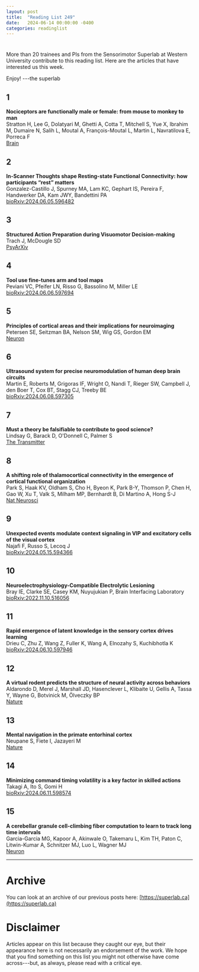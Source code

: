 ```yaml
---
layout: post
title:  "Reading List 249"
date:   2024-06-14 00:00:00 -0400
categories: readinglist
---
```


# 

More than 20 trainees and PIs from the Sensorimotor Superlab at Western University contribute to this reading list. Here are the articles that have interested us this week.

Enjoy!
---the superlab


## 1
**Nociceptors are functionally male or female: from mouse to monkey to man**  
Stratton H, Lee G, Dolatyari M, Ghetti A, Cotta T, Mitchell S, Yue X, Ibrahim M, Dumaire N, Salih L, Moutal A, François-Moutal L, Martin L, Navratilova E, Porreca F  
[Brain](https://academic.oup.com/brain/advance-article-abstract/doi/10.1093/brain/awae179/7686987)

## 2
**In-Scanner Thoughts shape Resting-state Functional Connectivity: how participants “rest” matters**  
Gonzalez-Castillo J, Spurney MA, Lam KC, Gephart IS, Pereira F, Handwerker DA, Kam JWY, Bandettini PA  
[bioRxiv:2024.06.05.596482](https://www.biorxiv.org/content/10.1101/2024.06.05.596482v1.abstract)

## 3
**Structured Action Preparation during Visuomotor Decision-making**  
Trach J, McDougle SD  
[PsyArXiv](https://osf.io/preprints/psyarxiv/pkez6)

## 4
**Tool use fine-tunes arm and tool maps**  
Peviani VC, Pfeifer LN, Risso G, Bassolino M, Miller LE  
[bioRxiv:2024.06.06.597694](https://www.biorxiv.org/content/10.1101/2024.06.06.597694v1.abstract)

## 5
**Principles of cortical areas and their implications for neuroimaging**  
Petersen SE, Seitzman BA, Nelson SM, Wig GS, Gordon EM  
[Neuron](https://www.cell.com/article/S0896627324003556/abstract)

## 6
**Ultrasound system for precise neuromodulation of human deep brain circuits**  
Martin E, Roberts M, Grigoras IF, Wright O, Nandi T, Rieger SW, Campbell J, den Boer T, Cox BT, Stagg CJ, Treeby BE  
[bioRxiv:2024.06.08.597305](https://www.biorxiv.org/content/10.1101/2024.06.08.597305v1.abstract)

## 7
**Must a theory be falsifiable to contribute to good science?**  
Lindsay G, Barack D, O'Donnell C, Palmer S  
[The Transmitter](https://www.thetransmitter.org/breakout-room/must-a-theory-be-falsifiable-to-contribute-to-good-science/)

## 8
**A shifting role of thalamocortical connectivity in the emergence of cortical functional organization**  
Park S, Haak KV, Oldham S, Cho H, Byeon K, Park B-Y, Thomson P, Chen H, Gao W, Xu T, Valk S, Milham MP, Bernhardt B, Di Martino A, Hong S-J  
[Nat Neurosci](https://www.nature.com/articles/s41593-024-01679-3)

## 9
**Unexpected events modulate context signaling in VIP and excitatory cells of the visual cortex**  
Najafi F, Russo S, Lecoq J  
[bioRxiv:2024.05.15.594366](https://www.biorxiv.org/content/10.1101/2024.05.15.594366v2.abstract)

## 10
**Neuroelectrophysiology-Compatible Electrolytic Lesioning**  
Bray IE, Clarke SE, Casey KM, Nuyujukian P, Brain Interfacing Laboratory  
[bioRxiv:2022.11.10.516056](https://www.biorxiv.org/content/10.1101/2022.11.10.516056v2.abstract)

## 11
**Rapid emergence of latent knowledge in the sensory cortex drives learning**  
Drieu C, Zhu Z, Wang Z, Fuller K, Wang A, Elnozahy S, Kuchibhotla K  
[bioRxiv:2024.06.10.597946](https://www.biorxiv.org/content/10.1101/2024.06.10.597946v1.abstract)

## 12
**A virtual rodent predicts the structure of neural activity across behaviors**  
Aldarondo D, Merel J, Marshall JD, Hasenclever L, Klibaite U, Gellis A, Tassa Y, Wayne G, Botvinick M, Ölveczky BP  
[Nature](https://www.nature.com/articles/s41586-024-07633-4)

## 13
**Mental navigation in the primate entorhinal cortex**  
Neupane S, Fiete I, Jazayeri M  
[Nature](https://www.nature.com/articles/s41586-024-07557-z)

## 14
**Minimizing command timing volatility is a key factor in skilled actions**  
Takagi A, Ito S, Gomi H  
[bioRxiv:2024.06.11.598574](https://www.biorxiv.org/content/10.1101/2024.06.11.598574v1.abstract)

## 15
**A cerebellar granule cell-climbing fiber computation to learn to track long time intervals**  
Garcia-Garcia MG, Kapoor A, Akinwale O, Takemaru L, Kim TH, Paton C, Litwin-Kumar A, Schnitzer MJ, Luo L, Wagner MJ  
[Neuron](https://dx.doi.org/10.1016/j.neuron.2024.05.019)

---
# Archive
You can look at an archive of our previous posts here: [https://superlab.ca](https://superlab.ca)


# Disclaimer
Articles appear on this list because they caught our eye, but their appearance here is not necessarily an endorsement of the work. We hope that you find something on this list you might not otherwise have come across---but, as always, please read with a critical eye.

